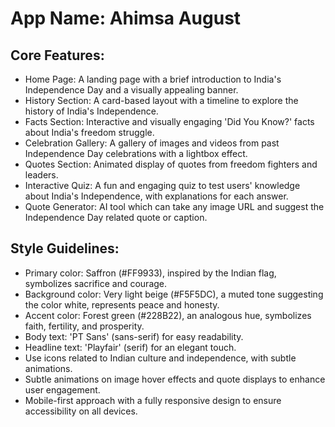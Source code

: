 # **App Name**: Ahimsa August

## Core Features:

- Home Page: A landing page with a brief introduction to India's Independence Day and a visually appealing banner.
- History Section: A card-based layout with a timeline to explore the history of India's Independence.
- Facts Section: Interactive and visually engaging 'Did You Know?' facts about India's freedom struggle.
- Celebration Gallery: A gallery of images and videos from past Independence Day celebrations with a lightbox effect.
- Quotes Section: Animated display of quotes from freedom fighters and leaders.
- Interactive Quiz: A fun and engaging quiz to test users' knowledge about India's Independence, with explanations for each answer.
- Quote Generator: AI tool which can take any image URL and suggest the Independence Day related quote or caption. 

## Style Guidelines:

- Primary color: Saffron (#FF9933), inspired by the Indian flag, symbolizes sacrifice and courage.
- Background color: Very light beige (#F5F5DC), a muted tone suggesting the color white, represents peace and honesty.
- Accent color: Forest green (#228B22), an analogous hue, symbolizes faith, fertility, and prosperity.
- Body text: 'PT Sans' (sans-serif) for easy readability.
- Headline text: 'Playfair' (serif) for an elegant touch.
- Use icons related to Indian culture and independence, with subtle animations.
- Subtle animations on image hover effects and quote displays to enhance user engagement.
- Mobile-first approach with a fully responsive design to ensure accessibility on all devices.